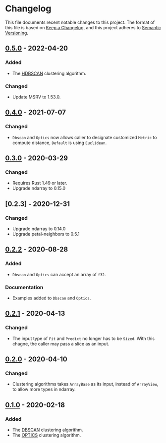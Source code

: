 # Changelog

This file documents recent notable changes to this project. The format of this
file is based on [Keep a Changelog](https://keepachangelog.com/en/1.0.0/), and
this project adheres to [Semantic
Versioning](https://semver.org/spec/v2.0.0.html).

## [0.5.0] - 2022-04-20

### Added

- The [HDBSCAN](https://hdbscan.readthedocs.io/en/latest/how_hdbscan_works.html) clustering algorithm.

### Changed

- Update MSRV to 1.53.0.

## [0.4.0] - 2021-07-07

### Changed

- `Dbscan` and `Optics` now allows caller to designate customized `Metric`
  to compute distance, `Default` is using `Euclidean`.

## [0.3.0] - 2020-03-29

### Changed

- Requires Rust 1.49 or later.
- Upgrade ndarray to 0.15.0

## [0.2.3] - 2020-12-31

### Changed

- Upgrade ndarray to 0.14.0
- Upgrade petal-neighbors to 0.5.1

## [0.2.2] - 2020-08-28

### Added

- `Dbscan` and `Optics` can accept an array of `f32`.

### Documentation

- Examples added to `Dbscan` and `Optics`.

## [0.2.1] - 2020-04-13

### Changed

- The input type of `Fit` and `Predict` no longer has to be `Sized`. With this
  chagne, the caller may pass a slice as an input.

## [0.2.0] - 2020-04-10

### Changed

- Clustering algorithms takes `ArrayBase` as its input, instead of `ArrayView`,
  to allow more types in ndarray.

## [0.1.0] - 2020-02-18

### Added

- The [DBSCAN](https://en.wikipedia.org/wiki/DBSCAN) clustering algorithm.
- The [OPTICS](https://en.wikipedia.org/wiki/OPTICS_algorithm) clustering
  algorithm.

[0.5.0]: https://github.com/petabi/petal-clustering/compare/0.4.0...0.5.0
[0.4.0]: https://github.com/petabi/petal-clustering/compare/0.3.0...0.4.0
[0.3.0]: https://github.com/petabi/petal-clustering/compare/0.2.3...0.3.0
[0.2.2]: https://github.com/petabi/petal-clustering/compare/0.2.2...0.2.3
[0.2.2]: https://github.com/petabi/petal-clustering/compare/0.2.1...0.2.2
[0.2.1]: https://github.com/petabi/petal-clustering/compare/0.2.0...0.2.1
[0.2.0]: https://github.com/petabi/petal-clustering/compare/0.1.0...0.2.0
[0.1.0]: https://github.com/petabi/petal-clustering/tree/0.1.0

